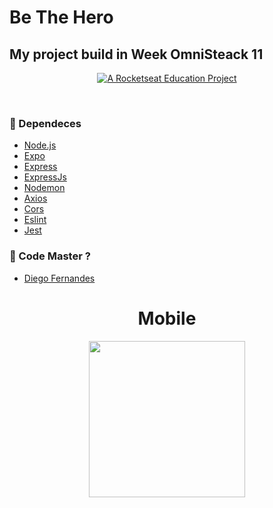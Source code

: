 # Be The Hero
## My project build in Week  OmniSteack 11  <br>

<p align="center">
  <a href="https://rocketseat.com.br">
    <img alt="A Rocketseat Education Project" src="https://img.shields.io/badge/made%20by-Rocketseat-green">
  </a>
</p><br>

### :book: Dependeces
- [Node.js](https://nodejs.org/en/)
- [Expo](https://expo.io/)
- [Express](https://expressjs.com/pt-br/)
- [ExpressJs](https://expressjs.com/pt-br/)
- [Nodemon](https://www.npmjs.com/package/nodemon)
- [Axios](https://www.npmjs.com/package/axios)
- [Cors](https://www.npmjs.com/package/cors)
- [Eslint](https://www.npmjs.com/package/eslint)
- [Jest](https://www.npmjs.com/package/jest)

### :game_die: Code Master ?
- [Diego Fernandes](https://github.com/diego3g)

<h1 align="center">Mobile </h1>
<h4 align="center">
<img src="https://user-images.githubusercontent.com/13748415/77971599-7b3de880-72c5-11ea-916b-2514696ad0f1.gif" width="250px" /><br>
</h4>
